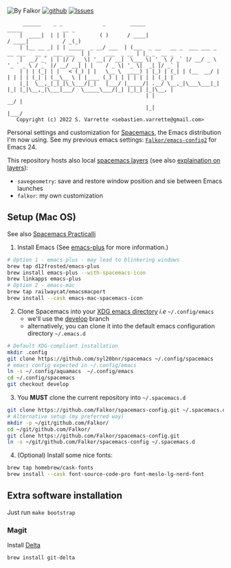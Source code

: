 ![By Falkor](https://img.shields.io/badge/by-Falkor-blue.svg) [![github](https://img.shields.io/badge/git-github-lightgray.svg)](https://github.com/Falkor/spacemacs-config) [![Issues](https://img.shields.io/badge/issues-github-green.svg)](https://github.com/Falkor/spacemacs-config/issues)

         ______    _ _             _        _____                                                  _____             __ _
        |  ____|  | | |           ( )      / ____|                                                / ____|           / _(_)
        | |__ __ _| | | _____  _ __/ ___  | (___  _ __   __ _  ___ ___ _ __ ___   __ _  ___ ___  | |     ___  _ __ | |_ _  __ _
        |  __/ _` | | |/ / _ \| '__| / __|  \___ \| '_ \ / _` |/ __/ _ \ '_ ` _ \ / _` |/ __/ __| | |    / _ \| '_ \|  _| |/ _` |
        | | | (_| | |   < (_) | |   \__ \  ____) | |_) | (_| | (__  __/ | | | | | (_| | (__\__ \ | |____ (_) | | | | | | | (_| |
        |_|  \__,_|_|_|\_\___/|_|   |___/ |_____/| .__/ \__,_|\___\___|_| |_| |_|\__,_|\___|___/  \_____\___/|_| |_|_| |_|\__, |
                                                 | |                                                                       __/ |
                                                 |_|                                                                      |___/
       Copyright (c) 2022 S. Varrette <sebastien.varrette@gmail.com>

Personal settings and customization for [Spacemacs](https://www.spacemacs.org/), the Emacs distribution I'm now using.
See my previous emacs settings: [`Falkor/emacs-config2`](https://github.com/Falkor/emacs-config2) for Emacs 24.

This repository hosts also local [spacemacs layers](http://spacemacs.org/doc/LAYERS.html) (see also [explaination on layers](http://www.modernemacs.com/post/migrate-layers/)):

* `savegeometry`: save and restore window position and sie between Emacs launches
* `falkor`: my own customization


## Setup (Mac OS)

See also [Spacemacs Practicalli](https://practical.li/spacemacs/)

1. Install Emacs (See [emacs-plus](https://github.com/d12frosted/homebrew-emacs-plus) for more information.)

```bash
# Option 1 - emacs-plus - may lead to blinkering windows
brew tap d12frosted/emacs-plus
brew install emacs-plus --with-spacemacs-icon
brew linkapps emacs-plus
# Option 2 - emacs-mac
brew tap railwaycat/emacsmacport
brew install --cask emacs-mac-spacemacs-icon
```

2. Clone Spacemacs into your [XDG emacs directory](https://wiki.archlinux.org/title/XDG_Base_Directory) _i.e_ `~/.config/emacs`
   - we'll use the [develop](https://develop.spacemacs.org/) branch
   - alternatively, you can clone it into the default emacs configuration directory `~/.emacs.d`


```bash
# Default XDG-compliant installation
mkdir .config
git clone https://github.com/syl20bnr/spacemacs ~/.config/spacemacs
# emacs config expected in ~/.config/emacs
ln -s ~/.config/aquamacs  ~/.config/emacs
cd ~/.config/spacemacs
git checkout develop
```


3. You **MUST** clone the current repository into `~/.spacemacs.d`

```bash
git clone https://github.com/Falkor/spacemacs-config.git ~/.spacemacs.d
# Alternative setup (my preferred way)
mkdir -p ~/git/github.com/Falkor/
cd ~/git/github.com/Falkor/
git clone https://github.com/Falkor/spacemacs-config.git
ln -s ~/git/github.com/Falkor/spacemacs-config ~/.spacemacs.d
```

4. (Optional) Install some nice fonts:

```bash
brew tap homebrew/cask-fonts
brew install --cask font-source-code-pro font-meslo-lg-nerd-font
```

## Extra software installation

Just run `make bootstrap`

### Magit

Install [Delta](https://dandavison.github.io/delta/installation.html)

```bash
brew install git-delta
```
